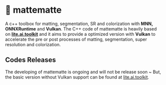 # 👹 mattematte
A c++ toolbox for matting, segmentation, SR and colorization with **MNN, ONNXRuntime** and **Vulkan**. The C++ code of mattematte is heavily based on **[lite.ai.toolkit](https://github.com/DefTruth/lite.ai.toolkit)** and it aims to provide a optimized version with **Vulkan** to accelerate the pre or post processes of matting, segmentation, super resolution and colorization.

## Codes Releases
The developing of mattematte is ongoing and will not be release soon ~ But, the basic version without Vulkan support can be found at [lite.ai.toolkit](https://github.com/DefTruth/lite.ai.toolkit).
